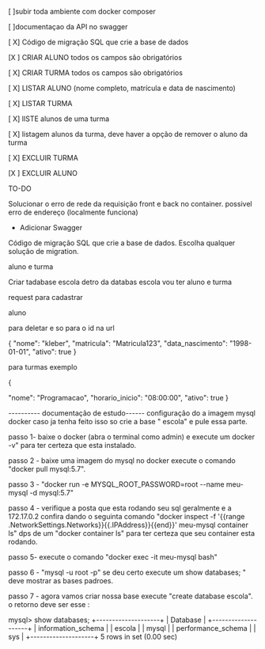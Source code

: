 [ ]subir toda ambiente com docker composer

[ ]documentaçao da API no swagger


[ X] Código de migração SQL que crie a base de dados


[X ] CRIAR ALUNO todos os campos são obrigatórios


[ X] CRIAR TURMA  todos os campos são obrigatórios


[ X] LISTAR ALUNO (nome completo, matrícula e data de nascimento)


[ X] LISTAR TURMA


[ X] lISTE alunos de uma turma


[ X]  listagem alunos da turma, deve haver a opção de remover o aluno da turma

[ X] EXCLUIR TURMA 

[X ] EXCLUIR ALUNO



TO-DO

Solucionar o erro de rede da requisição front e back no container. possivel erro de endereço (localmente funciona)

- Adicionar Swagger










Código de migração SQL que crie a base de dados. Escolha qualquer solução de migration.

aluno e turma 


Criar tadabase escola 
detro da databas escola vou ter aluno e turma 



request para cadastrar 

aluno 

para deletar e so para o id na url 

{
  "nome": "kleber",
  "matricula": "Matricula123",
  "data_nascimento": "1998-01-01",
  "ativo": true
}



para turmas  exemplo 


{

  "nome": "Programacao",
  "horario_inicio": "08:00:00",
  "ativo": true
}

---------- documentação de estudo------
configuração do a imagem mysql docker caso ja tenha feito isso so crie a base " escola" e pule essa parte.

passo 1- baixe o docker (abra o terminal como admin) e execute um docker -v" para ter certeza que esta instalado.

passo 2 - baixe uma imagem do mysql no docker execute o comando "docker pull mysql:5.7".

passo 3 - "docker run -e MYSQL_ROOT_PASSWORD=root --name meu-mysql -d mysql:5.7"

passo 4 - verifique a posta que esta rodando seu sql geralmente e a 172.17.0.2 confira dando o seguinta comando  "docker inspect -f '{{range .NetworkSettings.Networks}}{{.IPAddress}}{{end}}' meu-mysql
container ls" dps de um "docker container ls" para ter certeza que seu container esta rodando.

passo 5- execute o comando "docker exec  -it meu-mysql bash"

 passo 6 - "mysql -u root -p" se deu certo execute um show databases; " deve mostrar as bases padroes.

passo 7 - agora vamos criar nossa base execute "create database escola".
  o retorno deve ser esse :

mysql> show databases;
+--------------------+
| Database           |
+--------------------+
| information_schema |
| escola             |
| mysql              |
| performance_schema |
| sys                |
+--------------------+
5 rows in set (0.00 sec)
